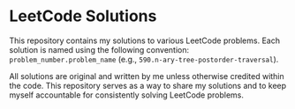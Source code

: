 # LeetCode Solutions

This repository contains my solutions to various LeetCode problems. Each solution is named using the following convention: `problem_number.problem_name` (e.g., `590.n-ary-tree-postorder-traversal`). 

All solutions are original and written by me unless otherwise credited within the code. This repository serves as a way to share my solutions and to keep myself accountable for consistently solving LeetCode problems.

